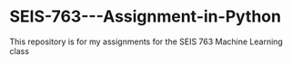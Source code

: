 # SEIS-763---Assignment-in-Python
This repository is for my assignments for the SEIS 763 Machine Learning class
